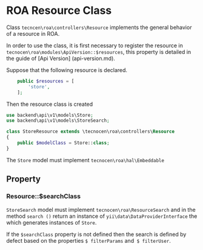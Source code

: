 ROA Resource Class
====================

Class `tecncen\roa\controllers\Resource` implements the general behavior 
of a resource in ROA.

In order to use the class, it is first necessary to register the resource in
`tecnocen\roa\modules\ApiVersion::$resources`, this property is detailed in the
guide of [Api Version] (api-version.md).

Suppose that the following resource is declared.

```php
    public $resources = [
        'store',
    ];
```

Then the resource class is created

```php
use backend\api\v1\models\Store;
use backend\api\v1\models\StoreSearch;

class StoreResource extends \tecnocen\roa\controllers\Resource
{
    public $modelClass = Store::class;
}
```

The `Store` model must implement `tecnocen\roa\hal\Embeddable`

Property
-----------

### Resource::$searchClass

`StoreSearch` model must implement `tecnocen\roa\ResourceSearch` and in the
method `search ()` return an instance of `yii\data\DataProviderInterface` the
which generates instances of `Store`.

If the `$searchClass` property is not defined then the search is defined by
defect based on the properties `$ filterParams` and` $ filterUser`.
